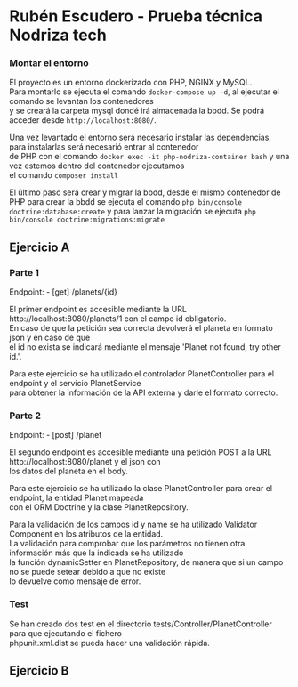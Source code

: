 # Rubén Escudero - Prueba técnica Nodriza tech

### Montar el entorno
El proyecto es un entorno dockerizado con PHP, NGINX y MySQL.  
Para montarlo se ejecuta el comando `docker-compose up -d`, al ejecutar el comando se levantan los contenedores  
y se creará la carpeta mysql dondé irá almacenada la bbdd. Se podrá acceder desde `http://localhost:8080/`.

Una vez levantado el entorno será necesario instalar las dependencias, para instalarlas será necesarió entrar al contenedor  
de PHP con el comando `docker exec -it php-nodriza-container bash` y una vez estemos dentro del contenedor ejecutamos  
el comando `composer install`

El último paso será crear y migrar la bbdd, desde el mismo contenedor de PHP para crear la bbdd se ejecuta el comando 
`php bin/console doctrine:database:create` y para lanzar la migración se ejecuta `php bin/console doctrine:migrations:migrate`

## Ejercicio A

### Parte 1
Endpoint: - [get] /planets/{id}  

El primer endpoint es accesible mediante la URL http://localhost:8080/planets/1 con el campo id obligatorio.  
En caso de que la petición sea correcta devolverá el planeta en formato json y en caso de que  
el id no exista se indicará mediante el mensaje 'Planet not found, try other id.'.  

Para este ejercicio se ha utilizado el controlador PlanetController para el endpoint y el servicio PlanetService  
para obtener la información de la API externa y darle el formato correcto.  

### Parte 2
Endpoint: - [post] /planet

El segundo endpoint es accesible mediante una petición POST a la URL http://localhost:8080/planet y el json con  
los datos del planeta en el body.  

Para este ejercicio se ha utilizado la clase PlanetController para crear el endpoint, la entidad Planet mapeada   
con el ORM Doctrine y la clase PlanetRepository.

Para la validación de los campos id y name se ha utilizado Validator Component en los atributos de la entidad.  
La validación para comprobar que los parámetros no tienen otra información más que la indicada se ha utilizado   
la función dynamicSetter en PlanetRepository, de manera que si un campo no se puede setear debido a que no existe  
lo devuelve como mensaje de error. 

### Test

Se han creado dos test en el directorio tests/Controller/PlanetController para que ejecutando el fichero  
phpunit.xml.dist se pueda hacer una validación rápida.  

## Ejercicio B
